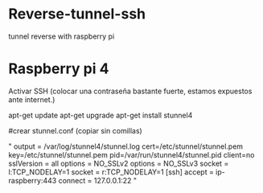 # Reverse-tunnel-ssh
tunnel reverse with raspberry pi

# Raspberry pi 4
Activar SSH (colocar una contraseña bastante fuerte, estamos expuestos ante internet.)

apt-get update
apt-get upgrade
apt-get install stunnel4 

#crear stunnel.conf (copiar sin comillas)

"
output = /var/log/stunnel4/stunnel.log
cert=/etc/stunnel/stunnel.pem
key=/etc/stunnel/stunnel.pem
pid=/var/run/stunnel4/stunnel.pid
client=no
sslVersion = all
options = NO_SSLv2
options = NO_SSLv3
socket = l:TCP_NODELAY=1
socket = r:TCP_NODELAY=1
[ssh]
accept = ip-raspberry:443
connect = 127.0.0.1:22
"
